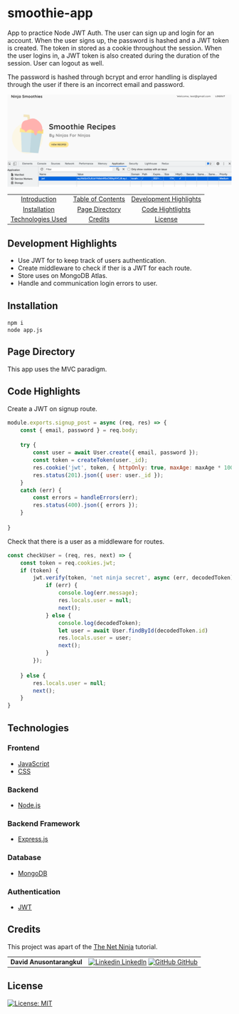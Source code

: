 # smoothie-app

App to practice Node JWT Auth. The user can sign up and login for an account. When the user signs up, the password is hashed and a JWT token is created. The token in stored as a cookie throughout the session. When the user logins in, a JWT token is also created during the duration of the session. User can logout as well.

The password is hashed through bcrypt and error handling is displayed through the user if there is an incorrect email and password.

![screenshot](./screenshot.png)

|                                         |                                         |                                                   |
| :-------------------------------------: | :-------------------------------------: | :-----------------------------------------------: |
|      [Introduction](#smoothie-app)      | [Table of Contents](#table-of-contents) | [Development Highlights](#development-highlights) |
|      [Installation](#installation)      |    [Page Directory](#page-directory)    |       [Code Hightlights](#code-highlights)        |
| [Technologies Used](#Technologies-Used) |           [Credits](#Credits)           |                [License](#License)                |

## Development Highlights

- Use JWT for to keep track of users authentication.
- Create middleware to check if ther is a JWT for each route.
- Store uses on MongoDB Atlas.
- Handle and communication login errors to user.

## Installation

```
npm i
node app.js
```

## Page Directory

This app uses the MVC paradigm.

## Code Highlights

Create a JWT on signup route.

```JavaScript
module.exports.signup_post = async (req, res) => {
    const { email, password } = req.body;

    try {
        const user = await User.create({ email, password });
        const token = createToken(user._id);
        res.cookie('jwt', token, { httpOnly: true, maxAge: maxAge * 1000 });
        res.status(201).json({ user: user._id });
    }
    catch (err) {
        const errors = handleErrors(err);
        res.status(400).json({ errors });
    }

}
```

Check that there is a user as a middleware for routes.

```JavaScript
const checkUser = (req, res, next) => {
    const token = req.cookies.jwt;
    if (token) {
        jwt.verify(token, 'net ninja secret', async (err, decodedToken) => {
            if (err) {
                console.log(err.message);
                res.locals.user = null;
                next();
            } else {
                console.log(decodedToken);
                let user = await User.findById(decodedToken.id)
                res.locals.user = user;
                next();
            }
        });

    } else {
        res.locals.user = null;
        next();
    }
}
```

## Technologies

### Frontend

- [JavaScript](https://www.javascript.com/)
- [CSS](https://www.w3schools.com/css/)

### Backend

- [Node.js](https://nodejs.org/en/)

### Backend Framework

- [Express.js](https://expressjs.com/)

### Database

- [MongoDB](https://www.mongodb.com/)

### Authentication

- [JWT](https://jwt.io/introduction)

## Credits

This project was apart of the [The Net Ninja](https://www.youtube.com/watch?v=SnoAwLP1a-0&list=PL4cUxeGkcC9iqqESP8335DA5cRFp8loyp) tutorial.

|                           |                                                                                                                                                                                                       |
| ------------------------- | ----------------------------------------------------------------------------------------------------------------------------------------------------------------------------------------------------- |
| **David Anusontarangkul** | [![Linkedin](https://i.stack.imgur.com/gVE0j.png) LinkedIn](https://www.linkedin.com/in/anusontarangkul/) [![GitHub](https://i.stack.imgur.com/tskMh.png) GitHub](https://github.com/anusontarangkul) |

## License

[![License: MIT](https://img.shields.io/badge/License-MIT-yellow.svg)](https://opensource.org/licenses/MIT)
